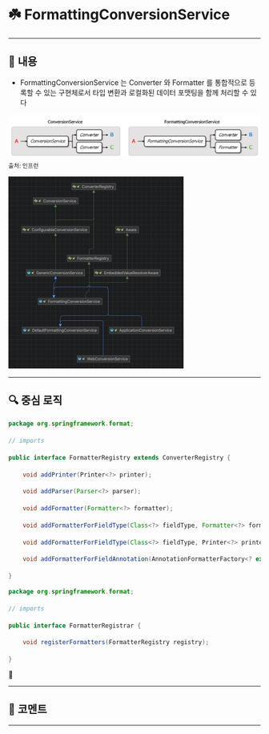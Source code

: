 # ☘️ FormattingConversionService

---

## 📖 내용

- FormattingConversionService 는 Converter 와 Formatter 를 통합적으로 등록할 수 있는 구현체로서 타입 변환과 로컬화된 데이터 포맷팅을 함께 처리할 수 있다

![image_1.png](image_1.png)
<sub>출처: 인프런</sub>

<img src="image_2.png" width="350">

---

## 🔍 중심 로직

```java
package org.springframework.format;

// imports

public interface FormatterRegistry extends ConverterRegistry {

	void addPrinter(Printer<?> printer);

	void addParser(Parser<?> parser);

	void addFormatter(Formatter<?> formatter);

	void addFormatterForFieldType(Class<?> fieldType, Formatter<?> formatter);

	void addFormatterForFieldType(Class<?> fieldType, Printer<?> printer, Parser<?> parser);

	void addFormatterForFieldAnnotation(AnnotationFormatterFactory<? extends Annotation> annotationFormatterFactory);

}
```

```java
package org.springframework.format;

// imports

public interface FormatterRegistrar {

	void registerFormatters(FormatterRegistry registry);

}
```

📌

---

## 💬 코멘트

---
